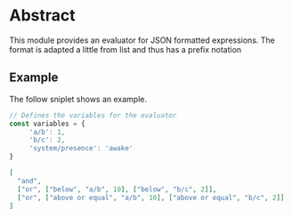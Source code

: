 # Abstract

This module provides an evaluator for JSON formatted expressions. The format is adapted a little from list and thus has a prefix notation

## Example

The follow sniplet shows an example.

```JavaScript
// Defines the variables for the evaluator
const variables = {
     'a/b': 1,
     'b/c': 2,
     'system/presence': 'awake'
}
```

```JSON
[
  "and",
  ["or", ["below", "a/b", 10], ["below", "b/c", 2]],
  ["or", ["above or equal", "a/b", 10], ["above or equal", "b/c", 2]]
]
```